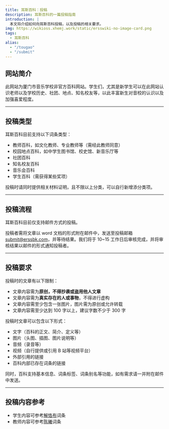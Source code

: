 ```yaml
---
title: 耳斯百科：投稿
description: 耳斯百科的一篇投稿指南
introduction: |
  本文将介绍如何向耳斯百科投稿，以及投稿的相关要求。
img: https://wikioss.xhemj.work/static/ersswiki-no-image-card.png
tags:
  - 耳斯百科
alias:
  - "/tougao"
  - "/submit"
---
```


## 网站简介

此网站为厦门市音乐学校非官方百科网站。学生们，尤其是新学生可以在此网站认识老师以及学校历史、社团、地点、知名校友等，以此丰富新生对音校的认识以及加强喜爱程度。

---

## 投稿类型

耳斯百科目前支持以下词条类型：

- 教师百科，如文化教师、专业教师等（需经此教师同意）
- 校园地点百科，如中学生图书馆、校史馆、新音乐厅等
- 社团百科
- 知名校友百科
- 音乐会百科
- 学生百科（需获得某些奖项）

投稿时请同时提供相关材料证明，且不限以上分类，可以自行新增添分类项。

---

## 投稿流程

耳斯百科目前仅支持邮件方式的投稿。

<div class="wiki-no-preview">

投稿者需将文章以 word 文档的形式附在邮件中，发送至投稿邮箱 [submit@erssbk.com](mailto:submit@erssbk.com)，并等待结果。我们将于 10~15 工作日后审核完成，并将审核结果以邮件的形式通知投稿者。

</div>

---

## 投稿要求

投稿时的文章有以下限制：

- 文章内容需为**原创，不得抄袭或盗用他人文章**
- 文章内容需为**真实存在的人或事物**，不得进行虚构
- 文章内容需至少包含一张图片，图片需为原创或允许转载
- 文章内容需至少达到 100 字以上，建议字数不少于 300 字

投稿时文章可以包含以下形式：

- 文字（百科的正文、简介、定义等）
- 图片（头图、插图、图片说明等）
- 音频（录音等）
- 视频（自行提供或引用 B 站等视频平台）
- 外部引用的链接
- 百科内部已存在词条的链接

同时，百科支持基本信息、词条标签、词条别名等功能，如有需求请一并附在邮件中发送。

---

## 投稿内容参考

- 学生内容可参考[解恪布](解恪布)词条
- 教师内容可参考[陈曦](陈曦)词条
